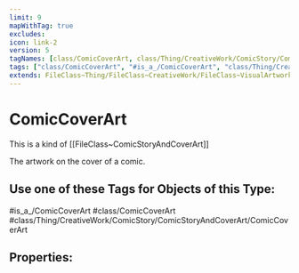 ```yaml
---
limit: 9
mapWithTag: true
excludes:
icon: link-2
version: 5
tagNames: [class/ComicCoverArt, class/Thing/CreativeWork/ComicStory/ComicStoryAndCoverArt/ComicCoverArt, is_a_/ComicCoverArt, schema-org/ComicCoverArt]
tags: ["class/ComicCoverArt", "#is_a_/ComicCoverArt", "class/Thing/CreativeWork/ComicStory/ComicStoryAndCoverArt/ComicCoverArt"]
extends: FileClass~Thing/FileClass~CreativeWork/FileClass~VisualArtwork/FileClass~CoverArt/FileClass~ComicStoryAndCoverArt
---
```


# ComicCoverArt
This is a kind of [[FileClass~ComicStoryAndCoverArt]]

The artwork on the cover of a comic.


## Use one of these Tags for Objects of this Type:

#is_a_/ComicCoverArt
#class/ComicCoverArt
#class/Thing/CreativeWork/ComicStory/ComicStoryAndCoverArt/ComicCoverArt

## Properties:


